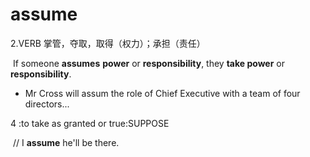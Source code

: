 # assume

2.VERB 掌管，夺取，取得（权力）；承担（责任）

​	If someone **assumes** **power** or **responsibility**, they **take power** or **responsibility**.

- Mr Cross will assum the role of Chief Executive with a team of four directors...

4 :to take as granted or true:SUPPOSE

​	// I **assume** he'll be there.